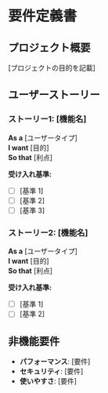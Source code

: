 # 要件定義書

## プロジェクト概要

[プロジェクトの目的を記載]

## ユーザーストーリー

### ストーリー1: [機能名]

**As a** [ユーザータイプ]  
**I want** [目的]  
**So that** [利点]

**受け入れ基準:**
- [ ] [基準 1]
- [ ] [基準 2]
- [ ] [基準 3]

### ストーリー2: [機能名]

**As a** [ユーザータイプ]  
**I want** [目的]  
**So that** [利点]

**受け入れ基準:**
- [ ] [基準 1]
- [ ] [基準 2]

## 非機能要件

- **パフォーマンス**: [要件]
- **セキュリティ**: [要件]
- **使いやすさ**: [要件]
